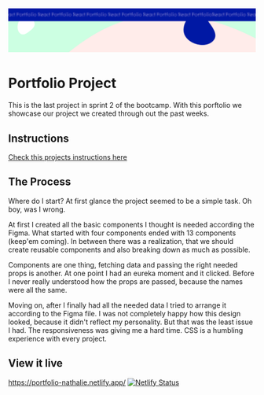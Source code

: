 <h1 align="center">
  <a href="">
    <img src="/react-p.svg" alt="Project Banner Image">
  </a>
</h1>

# Portfolio Project

This is the last project in sprint 2 of the bootcamp.
With this porftolio we showcase our project we created through out the past weeks.

## Instructions

[Check this projects instructions here](https://github.com/Technigo/project-portfolio/blob/main/instructions.md)

## The Process

Where do I start? At first glance the project seemed to be a simple task. Oh boy, was I wrong.

At first I created all the basic components I thought is needed according the Figma. What started with four components ended with 13 components (keep'em coming). In between there was a realization, that we should create reusable components and also breaking down as much as possible.

Components are one thing, fetching data and passing the right needed props is another. At one point I had an eureka moment and it clicked. Before I never really understood how the props are passed, because the names were all the same.

Moving on, after I finally had all the needed data I tried to arrange it according to the Figma file. I was not completely happy how this design looked, because it didn't reflect my personality. But that was the least issue I had. The responsiveness was giving me a hard time. CSS is a humbling experience with every project.

## View it live

https://portfolio-nathalie.netlify.app/
[![Netlify Status](https://api.netlify.com/api/v1/badges/5c1e2e1c-e8e7-4f19-a861-5c57750228df/deploy-status)](https://app.netlify.com/sites/portfoilo-nathalie/deploys)

